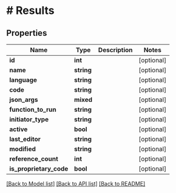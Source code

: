 # # Results

## Properties

Name | Type | Description | Notes
------------ | ------------- | ------------- | -------------
**id** | **int** |  | [optional]
**name** | **string** |  | [optional]
**language** | **string** |  | [optional]
**code** | **string** |  | [optional]
**json_args** | **mixed** |  | [optional]
**function_to_run** | **string** |  | [optional]
**initiator_type** | **string** |  | [optional]
**active** | **bool** |  | [optional]
**last_editor** | **string** |  | [optional]
**modified** | **string** |  | [optional]
**reference_count** | **int** |  | [optional]
**is_proprietary_code** | **bool** |  | [optional]

[[Back to Model list]](../../README.md#models) [[Back to API list]](../../README.md#endpoints) [[Back to README]](../../README.md)
